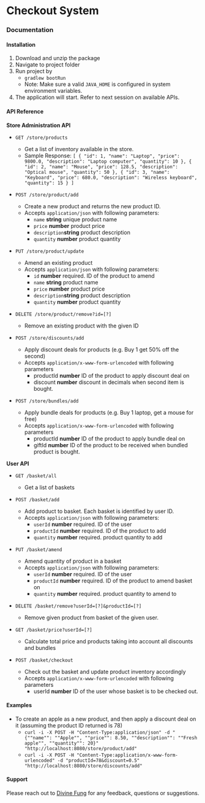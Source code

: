 # Checkout System

### Documentation

#### Installation
1. Download and unzip the package
1. Navigate to project folder
1. Run project by
   * `gradlew bootRun`
   * Note: Make sure a valid `JAVA_HOME` is configured in system environment variables.
1. The application will start. Refer to next session on available APIs.



#### API Reference
**Store Administration API**
* `GET /store/products`
   * Get a list of inventory available in the store.
   * Sample Response: `[
     {
     "id": 1,
     "name": "Laptop",
     "price": 9800.0,
     "description": "Laptop computer",
     "quantity": 10
     },
     {
     "id": 2,
     "name": "Mouse",
     "price": 128.5,
     "description": "Optical mouse",
     "quantity": 50
     },
     {
     "id": 3,
     "name": "Keyboard",
     "price": 680.0,
     "description": "Wireless keyboard",
     "quantity": 15
     }
     ]`

* `POST /store/product/add`
   * Create a new product and returns the new product ID.
   * Accepts `application/json` with following parameters:
      * `name` **string** unique product name 
      * `price` **number** product price
      * `description`**string** product description
      * `quantity` **number** product quantity
      
* `PUT /store/product/update`
   * Amend an existing product
   * Accepts `application/json` with following parameters:
      * `id` **number** required. ID of the product to amend
      * `name` **string** product name 
      * `price` **number** product price
      * `description`**string** product description
      * `quantity` **number** product quantity

* `DELETE /store/product/remove?id=[?]`
   * Remove an existing product with the given ID
   
* `POST /store/discounts/add`
   * Apply discount deals for products (e.g. Buy 1 get 50% off the second)
   * Accepts `application/x-www-form-urlencoded` with following parameters
      * productId **number** ID of the product to apply discount deal on
      * discount **number** discount in decimals when second item is bought.
   
   
* `POST /store/bundles/add`
   * Apply bundle deals for products (e.g. Buy 1 laptop, get a mouse for free)
   * Accepts `application/x-www-form-urlencoded` with following parameters
      * productId **number** ID of the product to apply bundle deal on
      * giftId **number** ID of the product to be received when bundled product is bought.

**User API**

* `GET /basket/all`
   * Get a list of baskets

* `POST /basket/add`
   * Add product to basket. Each basket is identified by user ID.
   * Accepts `application/json` with following parameters:
      * `userId` **number** required. ID of the user
      * `productId` **number** required. ID of the product to add
      * `quantity` **number** required. product quantity to add
      
* `PUT /basket/amend`
   * Amend quantity of product in a basket
   * Accepts `application/json` with following parameters:
      * `userId` **number** required. ID of the user
      * `productId` **number** required. ID of the product to amend basket on
      * `quantity` **number** required. product quantity to amend to
   
* `DELETE /basket/remove?userId=[?]&productId=[?]`
   * Remove given product from basket of the given user.
   
* `GET /basket/price?userId=[?]`
   * Calculate total price and products taking into account all discounts and bundles

* `POST /basket/checkout`
   * Check out the basket and update product inventory accordingly
   * Accepts `application/x-www-form-urlencoded` with following parameters
      * userId **number** ID of the user whose basket is to be checked out.


#### Examples
* To create an apple as a new product, and then apply a discount deal on it (assuming the product ID returned is 78) 
   * `curl -i -X POST -H "Content-Type:application/json" -d "{""name"": ""Apple"", ""price"": 8.50, ""description"": ""Fresh apple"", ""quantity"": 20}" "http://localhost:8080/store/product/add"`
   * `curl -i -X POST -H "Content-Type:application/x-www-form-urlencoded" -d "productId=78&discount=0.5" "http://localhost:8080/store/discounts/add"`


#### Support
Please reach out to [Divine Fung](mailto:fdivine321-linkedin@yahoo.com) for any feedback, questions or suggestions.

